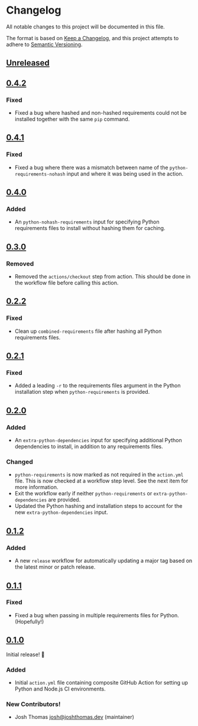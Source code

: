 # Changelog

All notable changes to this project will be documented in this file.

The format is based on [Keep a Changelog](https://keepachangelog.com/en/1.0.0/),
and this project attempts to adhere to [Semantic Versioning](https://semver.org/spec/v2.0.0.html).

<!--
## [${version}]
### Added - for new features
### Changed - for changes in existing functionality
### Deprecated - for soon-to-be removed features
### Removed - for now removed features
### Fixed - for any bug fixes
### Security - in case of vulnerabilities
[${version}]: https://github.com/westerveltco/setup-ci-action/releases/tag/v${version}
-->

## [Unreleased]

## [0.4.2]

### Fixed

- Fixed a bug where hashed and non-hashed requirements could not be installed together with the same `pip` command.

## [0.4.1]

### Fixed

- Fixed a bug where there was a mismatch between name of the `python-requirements-nohash` input and where it was being used in the action.

## [0.4.0]

### Added

- An `python-nohash-requirements` input for specifying Python requirements files to install without hashing them for caching.

## [0.3.0]

### Removed

- Removed the `actions/checkout` step from action. This should be done in the workflow file before calling this action.

## [0.2.2]

### Fixed

- Clean up `combined-requirements` file after hashing all Python requirements files.

## [0.2.1]

### Fixed

- Added a leading `-r` to the requirements files argument in the Python installation step when `python-requirements` is provided.

## [0.2.0]

### Added

- An `extra-python-dependencies` input for specifying additional Python dependencies to install, in addition to any requirements files.

### Changed

- `python-requirements` is now marked as not required in the `action.yml` file. This is now checked at a workflow step level. See the next item for more information.
- Exit the workflow early if neither `python-requirements` or `extra-python-dependencies` are provided.
- Updated the Python hashing and installation steps to account for the new `extra-python-dependencies` input.

## [0.1.2]

### Added

- A new `release` workflow for automatically updating a major tag based on the latest minor or patch release.

## [0.1.1]

### Fixed

- Fixed a bug when passing in multiple requirements files for Python. (Hopefully!)

## [0.1.0]

Initial release! 🎉
### Added

- Initial `action.yml` file containing composite GitHub Action for setting up Python and Node.js CI environments.

### New Contributors!

- Josh Thomas <josh@joshthomas.dev> (maintainer)

[unreleased]: https://github.com/westerveltco/setup-ci-action/compare/v0.4.2...HEAD
[0.1.0]: https:L//github.com/westerveltco/setup-ci-action/releases/tag/v0.1.0
[0.1.1]: https:L//github.com/westerveltco/setup-ci-action/releases/tag/v0.1.1
[0.1.2]: https:L//github.com/westerveltco/setup-ci-action/releases/tag/v0.1.2
[0.2.0]: https://github.com/westerveltco/setup-ci-action/releases/tag/v0.2.0
[0.2.1]: https://github.com/westerveltco/setup-ci-action/releases/tag/v0.2.1
[0.2.2]: https://github.com/westerveltco/setup-ci-action/releases/tag/v0.2.2
[0.3.0]: https://github.com/westerveltco/setup-ci-action/releases/tag/v0.3.0
[0.4.0]: https://github.com/westerveltco/setup-ci-action/releases/tag/v0.4.0
[0.4.1]: https://github.com/westerveltco/setup-ci-action/releases/tag/v0.4.1
[0.4.2]: https://github.com/westerveltco/setup-ci-action/releases/tag/v0.4.2
